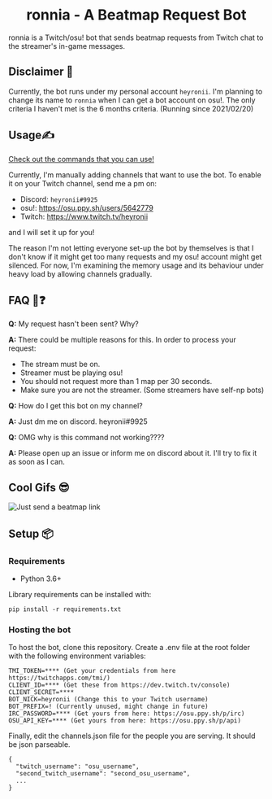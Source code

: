 <div align="center">

# ronnia - A Beatmap Request Bot

</div>

ronnia is a Twitch/osu! bot that sends beatmap requests from Twitch chat to the streamer's in-game messages.

## Disclaimer 📝

Currently, the bot runs under my personal account `heyronii`. I'm planning to change its name to `ronnia` when I can get
a bot account on osu!. The only criteria I haven't met is the 6 months criteria. (Running since 2021/02/20)

## Usage✍️

[Check out the commands that you can use!](https://github.com/aticie/ronnia/wiki/Commands)

Currently, I'm manually adding channels that want to use the bot. To enable it on your Twitch channel, send me a pm on:

- Discord: `heyronii#9925`
- osu!: https://osu.ppy.sh/users/5642779
- Twitch: https://www.twitch.tv/heyronii

and I will set it up for you!

The reason I'm not letting everyone set-up the bot by themselves is that I don't know if it might get too many requests
and my osu! account might get silenced. For now, I'm examining the memory usage and its behaviour under heavy load by allowing channels gradually.

## FAQ 🙋❓

**Q:** My request hasn't been sent? Why?

**A:** There could be multiple reasons for this. In order to process your request:
- The stream must be on.
- Streamer must be playing osu!
- You should not request more than 1 map per 30 seconds.
- Make sure you are not the streamer. (Some streamers have self-np bots)

**Q:** How do I get this bot on my channel?

**A:** Just dm me on discord. heyronii#9925

**Q:** OMG why is this command not working????

**A:** Please open up an issue or inform me on discord about it. I'll try to fix it as soon as I can.

## Cool Gifs 😎
![Just send a beatmap link](cool_gifs/usage.gif)

## Setup 📦

### Requirements

- Python 3.6+

Library requirements can be installed with:

`pip install -r requirements.txt`

### Hosting the bot

To host the bot, clone this repository. Create a .env file at the root folder with the following environment variables:

```
TMI_TOKEN=**** (Get your credentials from here https://twitchapps.com/tmi/)
CLIENT_ID=**** (Get these from https://dev.twitch.tv/console)
CLIENT_SECRET=****
BOT_NICK=heyronii (Change this to your Twitch username)
BOT_PREFIX=! (Currently unused, might change in future)
IRC_PASSWORD=**** (Get yours from here: https://osu.ppy.sh/p/irc)
OSU_API_KEY=**** (Get yours from here: https://osu.ppy.sh/p/api)
```

Finally, edit the channels.json file for the people you are serving. It should be json parseable.

```
{ 
  "twitch_username": "osu_username",
  "second_twitch_username": "second_osu_username",
  ...
}
```
